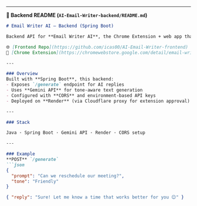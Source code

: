 
---

**📂 Backend README (`AI-Email-Writer-backend/README.md`)**

```markdown
# Email Writer AI — Backend (Spring Boot)

Backend API for **Email Writer AI**, the Chrome Extension + web app that generates AI-powered email replies.

🌐 [Frontend Repo](https://github.com/icas00/AI-Email-Writer-frontend) ·  
🧩 [Chrome Extension](https://chromewebstore.google.com/detail/email-writer/nefgnkboedlacmpgbkgjoknjeigpppln)

---

### Overview
Built with **Spring Boot**, this backend:
- Exposes `/generate` endpoint for AI replies  
- Uses **Gemini API** for tone-aware text generation  
- Configured with **CORS** and environment-based API keys  
- Deployed on **Render** (via Cloudflare proxy for extension approval)

---

### Stack

Java · Spring Boot · Gemini API · Render · CORS setup

---

### Example
**POST** `/generate`
```json
{
  "prompt": "Can we reschedule our meeting?",
  "tone": "Friendly"
}

{ "reply": "Sure! Let me know a time that works better for you 😊" }


